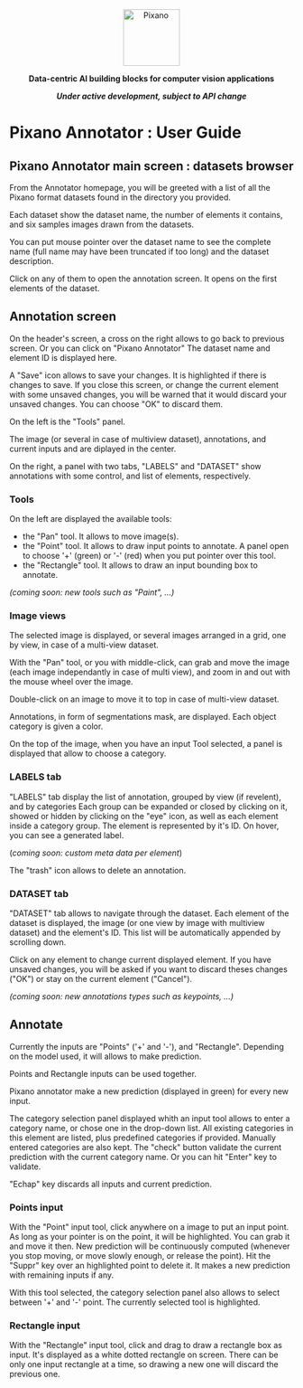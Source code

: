<div align="center">
<picture>
    <img src="https://raw.githubusercontent.com/pixano/pixano/main/images/pixano_logo.png" alt="Pixano" height="100"/>
</picture>
<br/>

**Data-centric AI building blocks for computer vision applications**

***Under active development, subject to API change***

</div>

# Pixano Annotator : User Guide


## Pixano Annotator main screen : datasets browser

From the Annotator homepage, you will be greeted with a list of all the Pixano format datasets found in the directory you provided.

Each dataset show the dataset name, the number of elements it contains, and six samples images drawn from the datasets.

You can put mouse pointer over the dataset name to see the complete name (full name may have been truncated if too long) and the dataset description.

Click on any of them to open the annotation screen. It opens on the first elements of the dataset.


## Annotation screen

On the header's screen, a cross on the right allows to go back to previous screen. Or you can click on "Pixano Annotator"
The dataset name and element ID is displayed here. 

A "Save" icon allows to save your changes. It is highlighted if there is changes to save. 
If you close this screen, or change the current element with some unsaved changes, you will be warned that it would discard your unsaved changes. You can choose "OK" to discard them.

On the left is the "Tools" panel.

The image (or several in case of multiview dataset), annotations, and current inputs and are diplayed in the center.

On the right, a panel with two tabs, "LABELS" and "DATASET" show annotations with some control, and list of elements, respectively.

### Tools

On the left are displayed the available tools:
- the "Pan" tool. It allows to move image(s).
- the "Point" tool. It allows to draw input points to annotate. A panel open to choose '+' (green) or '-' (red) when you put pointer over this tool.
- the "Rectangle" tool. It allows to draw an input bounding box to annotate.

*(coming soon: new tools such as "Paint", ...)*

### Image views

The selected image is displayed, or several images arranged in a grid, one by view, in case of a multi-view dataset.

With the "Pan" tool, or you with middle-click, can grab and move the image (each image independantly in case of multi view), and zoom in and out with the mouse wheel over the image.

Double-click on an image to move it to top in case of multi-view dataset.

Annotations, in form of segmentations mask, are displayed.
Each object category is given a color.

On the top of the image, when you have an input Tool selected, a panel is displayed that allow to choose a category.

### LABELS tab

"LABELS" tab display the list of annotation, grouped by view (if revelent), and by categories
Each group can be expanded or closed by clicking on it, showed or hidden by clicking on the "eye" icon, as well as each element inside a category group.
The element is represented by it's ID. On hover, you can see a generated label.

(*coming soon: custom meta data per element*)

The "trash" icon allows to delete an annotation.

### DATASET tab

"DATASET" tab allows to navigate through the dataset.
Each element of the dataset is displayed, the image (or one view by image with multiview dataset) and the element's ID.
This list will be automatically appended by scrolling down.

Click on any element to change current displayed element. If you have unsaved changes, you will be asked if you want to discard theses changes ("OK") or stay on the current element ("Cancel").

*(coming soon: new annotations types such as keypoints, ...)*

## Annotate

Currently the inputs are "Points" ('+' and '-'), and "Rectangle". Depending on the model used, it will allows to make prediction.

Points and Rectangle inputs can be used together.

Pixano annotator make a new prediction (displayed in green) for every new input. 

The category selection panel displayed whith an input tool allows to enter a category name, or chose one in the drop-down list. All existing categories in this element are listed, plus predefined categories if provided. Manually entered categories are also kept.
The "check" button validate the current prediction with the current category name. Or you can hit "Enter" key to validate.

"Echap" key discards all inputs and current prediction.

### Points input

With the "Point" input tool, click anywhere on a image to put an input point. As long as your pointer is on the point, it will be highlighted. You can grab it and move it then. New prediction will be continuously computed (whenever you stop moving, or move slowly enough, or release the point). 
Hit the "Suppr" key over an highlighted point to delete it. It makes a new prediction with remaining inputs if any.

With this tool selected, the category selection panel also allows to select between '+' and '-' point. The currently selected tool is highlighted.

### Rectangle input

With the "Rectangle" input tool, click and drag to draw a rectangle box as input. It's displayed as a white dotted rectangle on screen.
There can be only one input rectangle at a time, so drawing a new one will discard the previous one.

